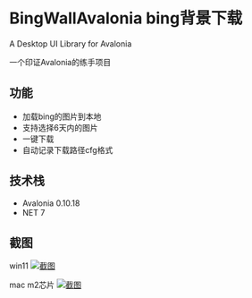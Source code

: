 # BingWallAvalonia bing背景下载

A Desktop UI Library for Avalonia

一个印证Avalonia的练手项目


## 功能

* 加载bing的图片到本地
* 支持选择6天内的图片
* 一键下载
* 自动记录下载路径cfg格式
## 技术栈
* Avalonia 0.10.18
* NET 7

## 截图

win11
[![截图](images/1707312472682.jpg)](images/1707312472682.jpg)

mac m2芯片
[![截图](images/b2f2e75b23c80ab936db7c68915b4e7.png)](images/b2f2e75b23c80ab936db7c68915b4e7.png)